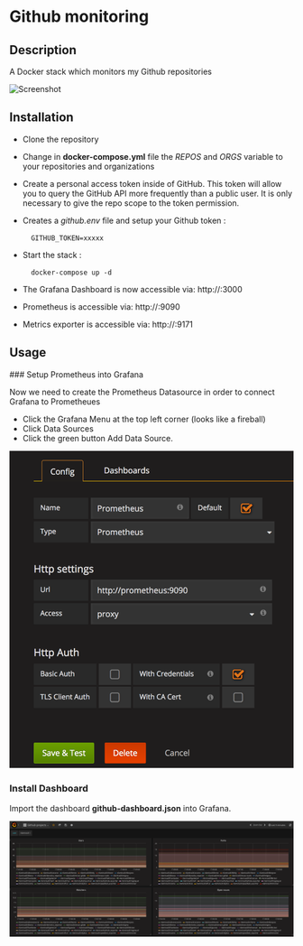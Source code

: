 Github monitoring
=================

## Description

A Docker stack which monitors my Github repositories

![Screenshot](screenshot.png)


## Installation

* Clone the repository

* Change in **docker-compose.yml** file the *REPOS* and *ORGS* variable to your repositories and organizations

* Create a personal access token inside of GitHub. This token will allow you to query the GitHub API more frequently than a public user. It is only necessary to give the repo scope to the token permission.

* Creates a *github.env* file and setup your Github token :

        GITHUB_TOKEN=xxxxx

* Start the stack : 

        docker-compose up -d

* The Grafana Dashboard is now accessible via: http://<Host IP Address>:3000

* Prometheus is accessible via: http://<HOST IP address>:9090

* Metrics exporter is accessible via: http://<HOST IP address>:9171


## Usage

### Setup Prometheus into Grafana

Now we need to create the Prometheus Datasource in order to connect Grafana to Prometheues

* Click the Grafana Menu at the top left corner (looks like a fireball)
* Click Data Sources
* Click the green button Add Data Source.

![Grafana source](grafana_add_source.png)

### Install Dashboard

Import the dashboard **github-dashboard.json** into Grafana.

![dashboard](dashboard.png)
